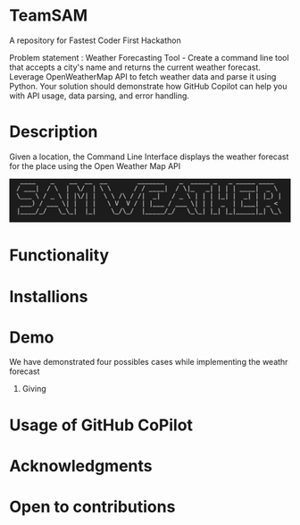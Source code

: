 # TeamSAM
A repository for Fastest Coder First Hackathon

Problem statement : Weather Forecasting Tool - Create a command line tool that accepts a city's name and returns the current weather forecast. Leverage OpenWeatherMap API to fetch weather data and parse it using Python. Your solution should demonstrate how GitHub Copilot can help you with API usage, data parsing, and error handling.

# Description
Given a location, the Command Line Interface displays the weather forecast for the place using the Open Weather Map API

![alt Weather](https://github.com/Fastest-Coder-First/TeamSAM/blob/main/Output_Screenshots/sam)


# Functionality
# Installions
# Demo
We have demonstrated four possibles cases while implementing the weathr forecast
1. Giving 
# Usage of GitHub CoPilot
# Acknowledgments 
# Open to contributions
